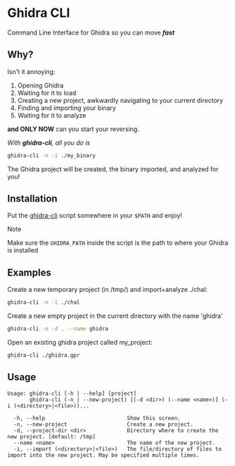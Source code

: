 # Ghidra CLI

Command Line Interface for Ghidra so you can move _**fast**_

## Why?
Isn't it annoying:
1. Opening Ghidra
2. Waiting for it to load
3. Creating a new project, awkwardly navigating to your current directory
4. Finding and importing your binary
5. Waiting for it to analyze

**and ONLY NOW** can you start your reversing.

_With **ghidra-cli**, all you do is_
```bash
ghidra-cli -n -i ./my_binary
```
The Ghidra project will be created, the binary imported, and analyzed for you!

## Installation
Put the [ghidra-cli](./ghidra-cli) script somewhere in your `$PATH` and enjoy!

> [!NOTE]
> Make sure the `GHIDRA_PATH` inside the script is the path to where your Ghidra is installed

## Examples
Create a new temporary project (in /tmp/) and import+analyze ./chal:
```bash
ghidra-cli -n -i ./chal
```
Create a new empty project in the current directory with the name 'ghidra'
```bash
ghidra-cli -n -d . --name ghidra
```
Open an existing ghidra project called my_project:
```bash
ghidra-cli ./ghidra.gpr
```

## Usage
```
Usage: ghidra-cli [-h | --help] [project]
       ghidra-cli (-n | --new-project) [(-d <dir>) (--name <name>)] (-i (<directory>|<file>))...

  -h, --help                          Show this screen.
  -n, --new-project                   Create a new project.
  -d, --project-dir <dir>             Directory where to create the new project. [default: /tmp]
  --name <name>                       The name of the new project.
  -i, --import (<directory>|<file>)   The file/directory of files to import into the new project. May be specified multiple times.
```
